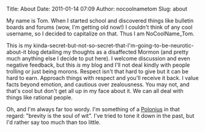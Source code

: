 Title: About
Date: 2011-01-14 07:09
Author: nocoolnametom
Slug: about

My name is Tom. When I started school and discovered things like
bulletin boards and forums (wow, I'm getting old now!) I couldn't think
of any cool username, so I decided to capitalize on that. Thus I am
NoCoolName\_Tom.

This is my
kinda-secret-but-not-so-secret-that-I'm-going-to-be-neurotic-about-it
blog detailing my thoughts as a disaffected Mormon (and pretty much
anything else I decide to put here). I welcome discussion and even
negative feedback, but this *is* my blog and I'll not deal kindly with
people trolling or just being morons. Respect isn't that hard to give
but it can be hard to earn. Approach things with respect and you'll
receive it back. I value facts beyond emotion, and cautious over
zealousness. You may not, and that's cool but don't get all up in my
face about it. We can all deal with things like rational people.

Oh, and I'm always far too wordy. I'm something of a [Polonius][] in
that regard: "brevity is the soul of wit". I've tried to tone it down in
the past, but I'd rather say too much than too little.

  [Polonius]: http://en.wikipedia.org/wiki/Polonius
